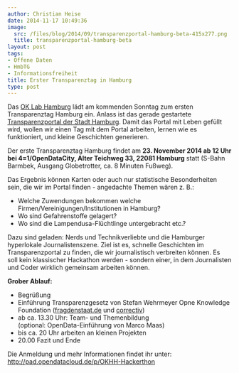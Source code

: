 ```yaml
---
author: Christian Heise
date: 2014-11-17 10:49:36
image:
  src: /files/blog/2014/09/transparenzportal-hamburg-beta-415x277.png
  title: transparenzportal-hamburg-beta
layout: post
tags:
- Offene Daten
- HmbTG
- Informationsfreiheit
title: Erster Transparenztag in Hamburg
type: post
---
```


Das [OK Lab Hamburg](http://codefor.de/hamburg/index.html) lädt am kommenden Sonntag zum ersten Transparenztag Hamburg ein. Anlass ist das gerade gestartete [Transparenzportal der Stadt Hamburg](http://transparenz.hamburg.de/). Damit das Portal mit Leben gefüllt wird, wollen wir einen Tag mit dem Portal arbeiten, lernen wie es funktioniert, und kleine Geschichten generieren.

Der erste Transparenztag Hamburg findet am **23\. November 2014 ab 12 Uhr bei 4=1/OpenDataCity, Alter Teichweg 33, 22081 Hamburg** statt (S-Bahn Barmbek, Ausgang Globetrotter, ca. 8 Minuten Fußweg).

Das Ergebnis können Karten oder auch nur statistische Besonderheiten sein, die wir im Portal finden - angedachte Themen wären z. B.:

  * Welche Zuwendungen bekommen welche Firmen/Vereinigungen/Institutionen in Hamburg?
  * Wo sind Gefahrenstoffe gelagert?
  * Wo sind die Lampendusa-Flüchtlinge untergebracht etc.?

Dazu sind geladen: Nerds und Technikverliebte und die Hamburger hyperlokale Journalistenszene. Ziel ist es, schnelle Geschichten im Transparenzportal zu finden, die wir journalistisch verbreiten können. Es soll kein klassischer Hackathon werden - sondern einer, in dem Journalisten und Coder wirklich gemeinsam arbeiten können.

**Grober Ablauf:**

  * Begrüßung
  * Einführung Transparenzgesetz von Stefan Wehrmeyer Opne Knowledge Foundation ([fragdenstaat.de](http://fragdenstaat.de) und [correctiv](https://www.correctiv.org/))
  * ab ca. 13.30 Uhr: Team- und Themenbildung  
(optional: OpenData-Einführung von Marco Maas)
  * bis ca. 20 Uhr arbeiten an kleinen Projekten
  * 20.00 Fazit und Ende

Die Anmeldung und mehr Informationen findet ihr unter: <http://pad.opendatacloud.de/p/OKHH-Hackerthon>